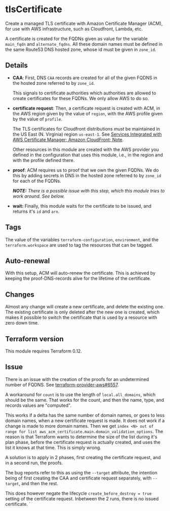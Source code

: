 # tlsCertificate

Create a managed TLS certificate with Amazon Certificate Manager (ACM), for use with AWS infrastructure, such as
Cloudfront, Lambda, etc.

A certificate is created for the FQDNs given as value for the variable `main_fqdn` and `alternate_fqdns`. All these
domain names must be defined in the same Route53 DNS hosted zone, whose id must be given in `zone_id`.

## Details

- **CAA**: First, DNS `CAA` records are created for all of the given FQDNS in the hosted zone referred to by `zone_id`.

  This signals to certificate authorities which authorities are allowed to create certificates for these FQDNs.
  We only allow AWS to do so.

- **certificate request**: Then, a certificate request is created with ACM, in the AWS region given by the value of
  `region`, with the AWS profile given by the value of `profile`.

  The TLS certificates for Cloudfront distributions _must_ be maintained in the US East (N. Virginia) region
  `us-east-1`. See
  [Services Integrated with AWS Certificate Manager; Amazon CloudFront; Note](https://docs.aws.amazon.com/acm/latest/userguide/acm-services.html).

  Other resources in this module are created with the AWS provider you defined in the configuration that uses this
  module, i.e., in the region and with the profile defined there.

- **proof**: ACM requires us to proof that we own the given FQDNs. We do this by adding secrets in DNS in the hosted
  zone referred to by `zone_id` for each of the FQDNs.

  _**NOTE:** There is a possible issue with this step, which this module tries to work around. See below._

- **wait:** Finally, this module waits for the certificate to be issued, and returns it's `id` and `arn`.

## Tags

The value of the variables `terraform-configuration`, `environment`, and the `terraform.workspace` are used to tag the
resources that can be tagged.

## Auto-renewal

With this setup, ACM will auto-renew the certificate. This is achieved by keeping the proof-DNS-records alive for the
lifetime of the certificate.

## Changes

Almost any change will create a new certificate, and delete the existing one. The existing certificate is only deleted
after the new one is created, which makes it possible to switch the certificate that is used by a resource with zero
down time.

## Terraform version

This module requires Terraform 0.12.

## Issue

There is an issue with the creation of the proofs for an undetermined number of FQDNS.
See [terraform-provider-aws#6557](https://github.com/terraform-providers/terraform-provider-aws/issues/6557).

A workaround for `count` is to use the length of `local.all_domains`, which should be the same. That works for the
count, and then the name, type, and records values are "computed".

This works if a delta has the same number of domain names, or goes to less domain names, when a new certificate request
is made. It does not work if a change is made to more domain names. Then we get `index <N> out of range for list aws_acm_certificate.main.domain_validation_options`. The reason is that Terraform wants to determine the size of the
list during it's plan phase, before the certificate request is actually created, and uses the list it knows at that
time. This is simply wrong.

A solution is to apply in 2 phases, first creating the certificate request, and in a second run, the proofs.

The bug reports refer to this as using the `--target` attribute, the intention being of first creating the CAA and
certificate request separately, with `--target`, and then the rest.

This does however negate the lifecycle `create_before_destroy = true` setting of the certificate request. Inbetween the
2 runs, there is no issued certificate.
`
